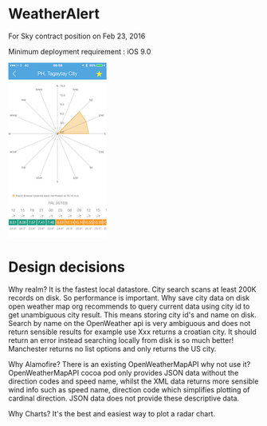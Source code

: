 # WeatherAlert

For Sky contract position on Feb 23, 2016

Minimum deployment requirement : iOS 9.0

![alt tag](https://github.com/edgardowardo/WeatherAlert/blob/master/b.png)


# Design decisions

Why realm? It is the fastest local datastore. City search scans at least 200K records on disk. So performance is important. Why save city data on disk  open weather map org recommends to query current data using city id to get unambiguous city result. This means storing city id's and name on disk. Search by name on the OpenWeather api is very ambiguous and does not return sensible results for example use Xxx returns a croatian city. It should return an error instead searching locally from disk is so much better! Manchester returns no list options and only returns the US city.

Why Alamofire? There is an existing OpenWeatherMapAPI why not use it? OpenWeatherMapAPI cocoa pod only provides JSON data without the direction codes and speed name, whilst the XML data returns more sensible wind info such as speed name, direction code which simplifies plotting of cardinal direction. JSON data does not provide these descriptive data.
 
Why Charts? It's the best and easiest way to plot a radar chart.

